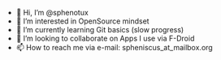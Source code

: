 - 👋 Hi, I’m @sphenotux
- 👀 I’m interested in OpenSource mindset
- 🌱 I’m currently learning Git basics (slow progress)
- 💞️ I’m looking to collaborate on Apps I use via F-Droid
- 📫 How to reach me via e-mail: spheniscus_at_mailbox.org

<!---
sphenotux/sphenotux is a ✨ special ✨ repository because its `README.md` (this file) appears on your GitHub profile.
You can click the Preview link to take a look at your changes.
--->

